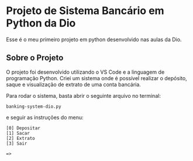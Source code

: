 
# Projeto de Sistema Bancário em Python da Dio

Esse é o meu primeiro projeto em python desenvolvido nas aulas da Dio.
## Sobre o Projeto
O projeto foi desenvolvido utilizando o VS Code e a linguagem de programação Python. Criei um sistema onde é possível realizar o depósito, saque e visualização de extrato de uma conta bancária.

Para rodar o sistema, basta abrir o seguinte arquivo no terminal:

```http
banking-system-dio.py
```
e seguir as instruções do menu:

```http
[0] Depositar
[1] Sacar
[2] Extrato
[3] Sair

=>
```